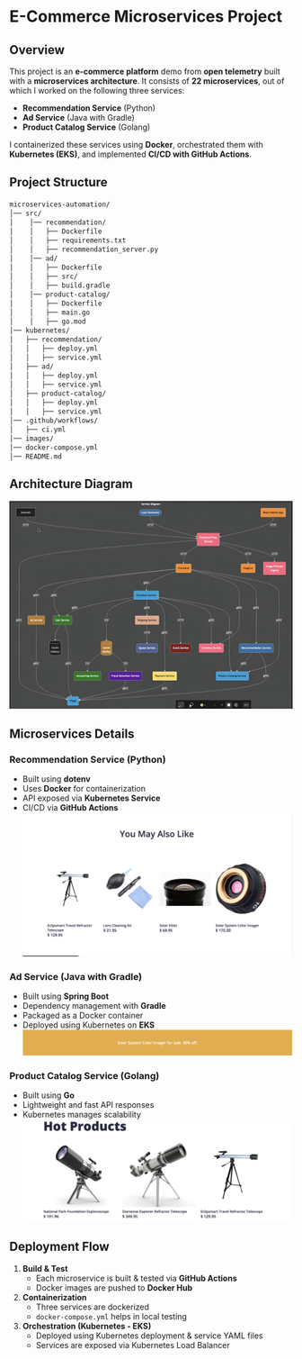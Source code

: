 # E-Commerce Microservices Project

## Overview
This project is an **e-commerce platform** demo from **open telemetry** built with a **microservices architecture**. It consists of **22 microservices**, out of which I worked on the following three services:  
- **Recommendation Service** (Python)  
- **Ad Service** (Java with Gradle)  
- **Product Catalog Service** (Golang)  

I containerized these services using **Docker**, orchestrated them with **Kubernetes (EKS)**, and implemented **CI/CD with GitHub Actions**.

## Project Structure
```
microservices-automation/
│── src/      
│    │── recommendation/       
│    │   ├── Dockerfile                                    
│    │   ├── requirements.txt          
│    │   ├── recommendation_server.py                                      
│    │── ad/                   
│    │   ├── Dockerfile                
│    │   ├── src/                      
│    │   ├── build.gradle                               
│    │── product-catalog/      
│    │   ├── Dockerfile                
│    │   ├── main.go                   
│    │   ├── go.mod                    
│── kubernetes/                          
│   ├── recommendation/
│   │   ├── deploy.yml             
│   │   ├── service.yml
│   ├── ad/
│   │   ├── deploy.yml
│   │   ├── service.yml
│   ├── product-catalog/
│   │   ├── deploy.yml
│   │   ├── service.yml
│── .github/workflows/            
│   ├── ci.yml                    
│── images/                
│── docker-compose.yml
│── README.md                     
```

## Architecture Diagram
![Architecture](images/micro-architecture.jpg)

## Microservices Details

### Recommendation Service (Python)
- Built using **dotenv**
- Uses **Docker** for containerization
- API exposed via **Kubernetes Service**
- CI/CD via **GitHub Actions**
![recommendations](images/recommendations.JPG)

### Ad Service (Java with Gradle)
- Built using **Spring Boot**
- Dependency management with **Gradle**
- Packaged as a Docker container
- Deployed using Kubernetes on **EKS**
![ad](images/add-service.jpeg)

### Product Catalog Service (Golang)
- Built using **Go**
- Lightweight and fast API responses
- Kubernetes manages scalability
![product-catalog](images/product-catalog.JPG)
## Deployment Flow
1. **Build & Test**  
   - Each microservice is built & tested via **GitHub Actions**  
   - Docker images are pushed to **Docker Hub**  
2. **Containerization**  
   - Three services are dockerized  
   - `docker-compose.yml` helps in local testing  
3. **Orchestration (Kubernetes - EKS)**  
   - Deployed using Kubernetes deployment & service YAML files  
   - Services are exposed via Kubernetes Load Balancer  


